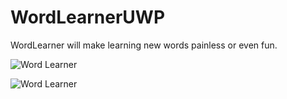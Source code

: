 # WordLearnerUWP
WordLearner will make learning new words painless or even fun.

![Word Learner](https://store-images.s-microsoft.com/image/apps.47410.14075495748719386.5c85788a-384f-4942-9180-eb1239aabf68.3fd45951-e293-4cd0-b9fa-06c8749c0289?w=606&h=788&q=90&format=jpg)

![Word Learner](https://store-images.s-microsoft.com/image/apps.47658.14075495748719386.a2a266e7-350a-41ad-bc4f-d53f2d74e996.315ad7f9-7ecf-4d5f-a027-d4a7e084cebe?w=1399&h=752&q=90&format=jpg)
